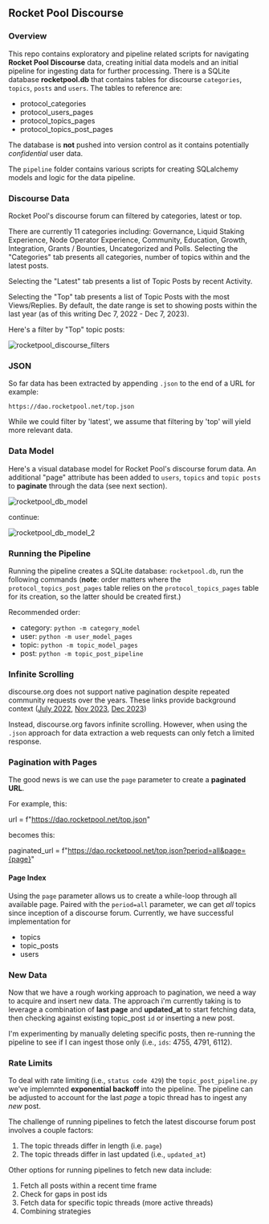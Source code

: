 ## Rocket Pool Discourse

### Overview

This repo contains exploratory and pipeline related scripts for navigating **Rocket Pool Discourse** data, creating initial data models and an initial pipeline for ingesting data for further processing. There is a SQLite database **rocketpool.db** that contains tables for discourse `categories`, `topics`, `posts` and `users`. The tables to reference are:

- protocol_categories
- protocol_users_pages
- protocol_topics_pages
- protocol_topics_post_pages

The database is **not** pushed into version control as it contains potentially *confidential* user data. 

The `pipeline` folder contains various scripts for creating SQLalchemy models and logic for the data pipeline.

### Discourse Data

Rocket Pool's discourse forum can filtered by categories, latest or top. 

There are currently 11 categories including: Governance, Liquid Staking Experience, Node Operator Experience, Community, Education, Growth, Integration, Grants / Bounties, Uncategorized and Polls. Selecting the "Categories" tab presents all categories, number of topics within and the latest posts.

Selecting the "Latest" tab presents a list of Topic Posts by recent Activity.

Selecting the "Top" tab presents a list of Topic Posts with the most Views/Replies. By default, the date range is set to showing posts within the last year (as of this writing Dec 7, 2022 - Dec 7, 2023). 

Here's a filter by "Top" topic posts:

![rocketpool_discourse_filters](png/rocketpool_discourse_filters.png)

### JSON 

So far data has been extracted by appending `.json` to the end of a URL for example:

`https://dao.rocketpool.net/top.json`

While we could filter by 'latest', we assume that filtering by 'top' will yield more relevant data.


### Data Model

Here's a visual database model for Rocket Pool's discourse forum data. An additional "page" attribute has been added to `users`, `topics` and `topic posts` to **paginate** through the data (see next section).


![rocketpool_db_model](png/rocketpool_db_model.png)

continue:

![rocketpool_db_model_2](png/rocketpool_db_model_2.png)

### Running the Pipeline

Running the pipeline creates a SQLite database: `rocketpool.db`, run the following commands (**note**: order matters where the `protocol_topics_post_pages` table relies on the `protocol_topics_pages` table for its creation, so the latter should be created first.)

Recommended order:

- category: `python -m category_model`
- user: `python -m user_model_pages`
- topic: `python -m topic_model_pages`
- post: `python -m topic_post_pipeline`

### Infinite Scrolling

discourse.org does not support native pagination despite repeated community requests over the years. These links provide background context ([July 2022](https://meta.discourse.org/t/is-pagination-impossible-or-just-hard/231838), [Nov 2023](https://meta.discourse.org/t/pagination-needed-for-post-or-topic-section/284921), [Dec 2023](https://meta.discourse.org/t/infinite-scrolling-on-homepage/288194/5))

Instead, discourse.org favors infinite scrolling. However, when using the `.json` approach for data extraction a web requests can only fetch a limited response. 

### Pagination with Pages

The good news is we can use the `page` parameter to create a **paginated URL**. 

For example, this:

url = f"https://dao.rocketpool.net/top.json"

becomes this:

paginated_url = f"https://dao.rocketpool.net/top.json?period=all&page={page}"

#### Page Index

Using the `page` parameter allows us to create a while-loop through all available page. Paired with the `period=all` parameter, we can get _all_ topics since inception of a discourse forum. Currently, we have successful implementation for

- topics 
- topic_posts 
- users

### New Data

Now that we have a rough working approach to pagination, we need a way to acquire and insert new data.
The approach i'm currently taking is to leverage a combination of **last page** and **updated_at** to start fetching data, then checking against existing topic_post `id` or inserting a new post. 

I'm experimenting by manually deleting specific posts, then re-running the pipeline to see if I can ingest those only (i.e., `ids`: 4755, 4791, 6112). 


### Rate Limits 

To deal with rate limiting (i.e., `status code 429`) the `topic_post_pipeline.py` we've implemnted **exponential backoff** into the pipeline. The pipeline can be adjusted to account for the last *page* a topic thread has to ingest any *new* post.

The challenge of running pipelines to fetch the latest discourse forum post involves a couple factors:
1. The topic threads differ in length (i.e. `page`)
2. The topic threads differ in last updated (i.e., `updated_at`)

Other options for running pipelines to fetch new data include:
1. Fetch all posts within a recent time frame
2. Check for gaps in post ids
3. Fetch data for specific topic threads (more active threads)
4. Combining strategies